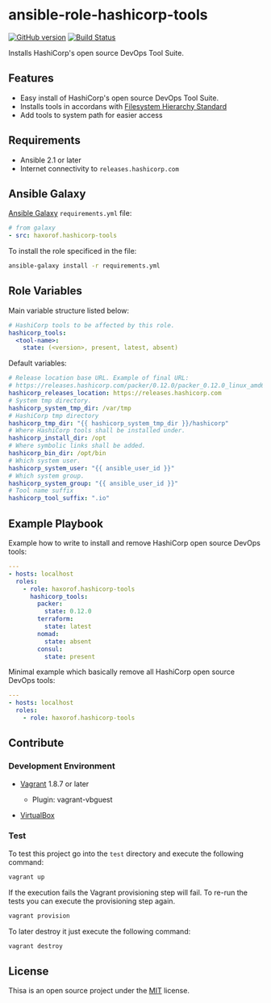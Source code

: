 # ansible-role-hashicorp-tools

[![GitHub version](https://badge.fury.io/gh/haxorof%2Fansible-role-hashicorp-tools.svg)](https://badge.fury.io/gh/haxorof%2Fansible-role-hashicorp-tools)
[![Build Status](https://travis-ci.org/haxorof/ansible-role-hashicorp-tools.svg?branch=master)](https://travis-ci.org/haxorof/ansible-role-hashicorp-tools)

Installs HashiCorp's open source DevOps Tool Suite.

## Features

* Easy install of HashiCorp's open source DevOps Tool Suite.
* Installs tools in accordans with [Filesystem Hierarchy Standard](http://www.pathname.com/fhs/)
* Add tools to system path for easier access

## Requirements

* Ansible 2.1 or later
* Internet connectivity to `releases.hashicorp.com`

## Ansible Galaxy

[Ansible Galaxy](http://docs.ansible.com/ansible/galaxy.html#installing-multiple-roles-from-a-file) `requirements.yml` file:

```yaml
# from galaxy
- src: haxorof.hashicorp-tools
```

To install the role specificed in the file:

```bash
ansible-galaxy install -r requirements.yml
```

## Role Variables

Main variable structure listed below:

```yaml
# HashiCorp tools to be affected by this role.
hashicorp_tools:
  <tool-name>:
    state: (<version>, present, latest, absent)
```

Default variables:

```yaml
# Release location base URL. Example of final URL:
# https://releases.hashicorp.com/packer/0.12.0/packer_0.12.0_linux_amd64.zip
hashicorp_releases_location: https://releases.hashicorp.com
# System tmp directory.
hashicorp_system_tmp_dir: /var/tmp
# HashiCorp tmp directory
hashicorp_tmp_dir: "{{ hashicorp_system_tmp_dir }}/hashicorp"
# Where HashiCorp tools shall be installed under.
hashicorp_install_dir: /opt
# Where symbolic links shall be added.
hashicorp_bin_dir: /opt/bin
# Which system user.
hashicorp_system_user: "{{ ansible_user_id }}"
# Which system group.
hashicorp_system_group: "{{ ansible_user_id }}"
# Tool name suffix
hashicorp_tool_suffix: ".io"
```

## Example Playbook

Example how to write to install and remove HashiCorp open source DevOps tools:

```yaml
---
- hosts: localhost
  roles:
    - role: haxorof.hashicorp-tools
      hashicorp_tools:
        packer:
          state: 0.12.0
        terraform:
          state: latest
        nomad:
          state: absent
        consul:
          state: present
```

Minimal example which basically remove all HashiCorp open source DevOps tools:

```yaml
---
- hosts: localhost
  roles:
    - role: haxorof.hashicorp-tools
```

## Contribute

### Development Environment

* [Vagrant](https://www.vagrantup.com/) 1.8.7 or later
  * Plugin: vagrant-vbguest

* [VirtualBox](https://www.virtualbox.org/)

### Test

To test this project go into the `test` directory and execute the following command:

```bash
vagrant up
```

If the execution fails the Vagrant provisioning step will fail. To re-run the tests you can execute the provisioning step again.

```bash
vagrant provision
```

To later destroy it just execute the following command:

```bash
vagrant destroy
```

## License

Thisa is an open source project under the [MIT](https://github.com/haxorof/ansible-role-hashicorp-tools/blob/master/LICENSE) license.